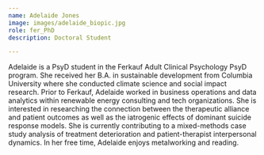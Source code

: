 ```yaml
---
name: Adelaide Jones
image: images/adelaide_biopic.jpg
role: fer_PhD
description: Doctoral Student

---
```


Adelaide is a PsyD student in the Ferkauf Adult Clinical Psychology PsyD program. She received her B.A. in sustainable development from Columbia University where she conducted climate science and social impact research. Prior to Ferkauf, Adelaide worked in business operations and data analytics within renewable energy consulting and tech organizations. She is interested in researching the connection between the therapeutic alliance and patient outcomes as well as the iatrogenic effects of dominant suicide response models. She is currently contributing to a mixed-methods case study analysis of treatment deterioration and patient-therapist interpersonal dynamics. In her free time, Adelaide enjoys metalworking and reading.